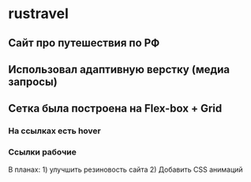 # rustravel
## Сайт про путешествия по РФ
## Использовал адаптивную верстку (медиа запросы)
## Сетка была построена на Flex-box + Grid

### На ссылках есть hover
### Ссылки рабочие

В планах: 1) улучшить резиновость сайта
2) Добавить CSS анимаций
